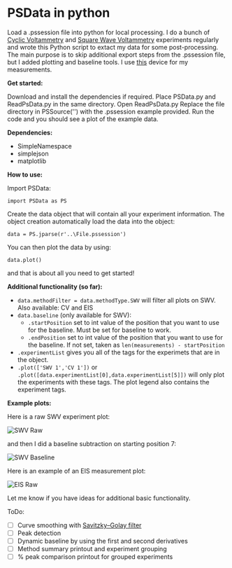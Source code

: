 # PSData in python
 Load a .pssession file into python for local processing.
 I do a bunch of [Cyclic Voltammetry](https://en.wikipedia.org/wiki/Cyclic_voltammetry) and [Square Wave Voltammetry](https://en.wikipedia.org/wiki/Squarewave_voltammetry) experiments regularly and wrote this Python script to extact my data for some post-processing. The main purpose is to skip additional export steps from the .pssession file, but I added plotting and baseline tools. I use [this](https://www.palmsens.com/product/palmsens4/) device for my measurements.
 
 **Get started:**
 
 Download and install the dependencies if required.
 Place PSData.py and ReadPsData.py in the same directory.
 Open ReadPsData.py
 Replace the file directory in PSSource('') with the .pssession example provided.
 Run the code and you should see a plot of the example data.
 
 **Dependencies:**
  - SimpleNamespace
  - simplejson
  - matplotlib

**How to use:**

Import PSData:
```
import PSData as PS
```

Create the data object that will contain all your experiment information. The object creation automatically load the data into the object:
```
data = PS.jparse(r'..\File.pssession')
```

You can then plot the data by using:
```
data.plot()
```

and that is about all you need to get started!

**Additional functionality (so far):**
- ```data.methodFilter = data.methodType.SWV``` will filter all plots on SWV. Also available: CV and EIS
- ```data.baseline``` (only available for SWV):
  - ```.startPosition``` set to int value of the position that you want to use for the baseline. Must be set for baseline to work.
  - ```.endPosition``` set to int value of the position that you want to use for the baseline. If not set, taken as ```len(measurements) - startPosition```
- ```.experimentList``` gives you all of the tags for the experimets that are in the object.
- ```.plot(['SWV 1','CV 1'])``` or ```.plot([data.experimentList[0],data.experimentList[5]])``` will only plot the experiments with these tags. The plot legend also contains the experiment tags.

**Example plots:**

Here is a raw SWV experiment plot:

![SWV Raw](https://drive.google.com/uc?export=view&id=1cSfbIJnPDbMwvZKf04IyDE6yvJHXTZba)

and then I did a baseline subtraction on starting position 7:

![SWV Baseline](https://drive.google.com/uc?export=view&id=1bp-EswtDpwZAEcG7yr4WBwHFOkk-176E)

Here is an example of an EIS measurement plot:

![EIS Raw](https://drive.google.com/uc?export=view&id=1-HvuJfHDtJeVflLOh3hmkf1RPH5pqiqc)

Let me know if you have ideas for additional basic functionality.

ToDo:
- [ ] Curve smoothing with [Savitzky–Golay filter](https://en.wikipedia.org/wiki/Savitzky%E2%80%93Golay_filter)
- [ ] Peak detection
- [ ] Dynamic baseline by using the first and second derivatives
- [ ] Method summary printout and experiment grouping
- [ ] % peak comparison printout for grouped experiments
